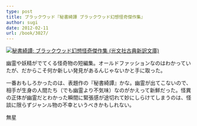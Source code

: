 ```yaml
---
type: post
title: ブラックウッド『秘書綺譚 ブラックウッド幻想怪奇傑作集』
author: sugi
date: 2012-02-11
url: /book/3027/
---
```

<a href="http://www.amazon.co.jp/exec/obidos/ASIN/4334752322/chezsugi-22/ref=nosim/" onclick="_gaq.push(['_trackEvent', 'outbound-article', 'http://www.amazon.co.jp/exec/obidos/ASIN/4334752322/chezsugi-22/ref=nosim/', '']);" name="amazletlink" target="_blank"><img src="http://i0.wp.com/ecx.images-amazon.com/images/I/41mJZJRbmLL._SL160_.jpg?w=660" alt="秘書綺譚: ブラックウッド幻想怪奇傑作集 (光文社古典新訳文庫)" class="alignleft"  data-recalc-dims="1" /></a>

幽霊や妖精がでてくる怪奇物の短編集。オールドファッションなのはわかっていたが、だからこそ何か新しい発見があるんじゃないかと手に取った。

一番おもしろかったのは、表題作の『秘書綺譚』かな。幽霊が出てこないので、相手が生身の人間たち（でも幽霊より不気味）なのがかえって新鮮だった。怪異の正体が幽霊だとわかった瞬間に緊張感が途切れて妙にしらけてしまうのは、怪談に限らずジャンル物の不幸というべきかもしれない。

無星
